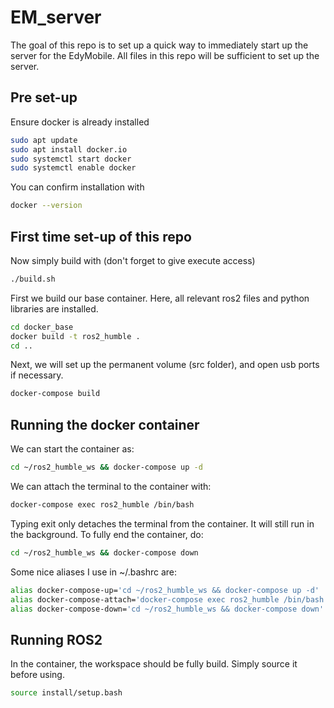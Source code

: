 # EM_server

The goal of this repo is to set up a quick way to immediately start up the server for the EdyMobile. All files in this repo will be sufficient to set up the server.

## Pre set-up

Ensure docker is already installed
```sh
sudo apt update
sudo apt install docker.io
sudo systemctl start docker
sudo systemctl enable docker
```
You can confirm installation with
```sh
docker --version
```

## First time set-up of this repo

Now simply build with (don't forget to give execute access)
```sh
./build.sh
```

First we build our base container. Here, all relevant ros2 files and python libraries are installed.

```sh
cd docker_base
docker build -t ros2_humble .
cd ..
```

Next, we will set up the permanent volume (src folder), and open usb ports if necessary.
```sh
docker-compose build
```

## Running the docker container
We can start the container as:
```sh
cd ~/ros2_humble_ws && docker-compose up -d
```
We can attach the terminal to the container with:
```sh
docker-compose exec ros2_humble /bin/bash
```
Typing exit only detaches the terminal from the container. It will still run in the background. To fully end the container, do:
```sh
cd ~/ros2_humble_ws && docker-compose down
```

Some nice aliases I use in ~/.bashrc are:
```bash
alias docker-compose-up='cd ~/ros2_humble_ws && docker-compose up -d'
alias docker-compose-attach='docker-compose exec ros2_humble /bin/bash'
alias docker-compose-down='cd ~/ros2_humble_ws && docker-compose down'
```

## Running ROS2
In the container, the workspace should be fully build. Simply source it before using.
```bash
source install/setup.bash
```